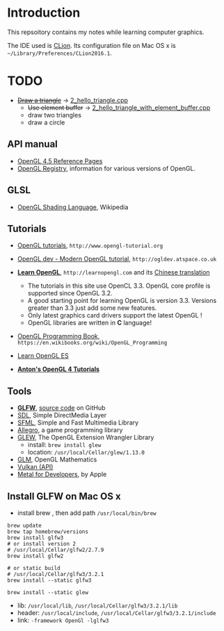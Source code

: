 # Introduction
 This repsoitory contains my notes while learning computer graphics.

 The IDE used is [CLion][1]. Its configuration file on Mac OS x is `~/Library/Preferences/CLion2016.1`.


# TODO
 - ~~[Draw a triangle][19]~~ -> [2_hello_triangle.cpp][21]
   - ~~Use element buffer~~ -> [2_hello_triangle_with_element_buffer.cpp][22]
   - draw two triangles
   - draw a circle



## API manual
 - [OpenGL 4.5 Reference Pages][6]
 - [OpenGL Registry][8], information for various versions of OpenGL.

## GLSL
 - [OpenGL Shading Language][20], Wikipedia

## Tutorials
 - [OpenGL tutorials][2], `http://www.opengl-tutorial.org`
 - [OpenGL dev - Modern OpenGL tutorial][3], `http://ogldev.atspace.co.uk`
 - [**Learn OpenGL**][4], `http://learnopengl.com` and its [Chinese translation][9]
    - The tutorials in this site use OpenCL 3.3. OpenGL core profile is supported since OpenGL 3.2.
    - A good starting point for learning OpenGL is version 3.3. Versions greater than 3.3 just add
    some new features.
    - Only latest graphics card drivers support the latest OpenGL !
    - OpenGL libraries are written in **C** language!

 - [OpenGL Programming Book][5], `https://en.wikibooks.org/wiki/OpenGL_Programming`
 - [Learn OpenGL ES][7]
 - [**Anton's OpenGL 4 Tutorials**][23]


## Tools
 - [**GLFW**][10], [source code][14] on GitHub
 - [SDL][11], Simple DirectMedia Layer
 - [SFML][12], Simple and Fast Multimedia Library
 - [Allegro][13], a game programming library
 - [GLEW][15], The OpenGL Extension Wrangler Library
    - install: `brew install glew`
    - location: `/usr/local/Cellar/glew/1.13.0`
 - [GLM][16], OpenGL Mathematics
 - [Vulkan (API)][17]
 - [Metal for Developers][18], by Apple

## Install GLFW on Mac OS x
 - install brew , then add path `/usr/local/bin/brew`

```
brew update
brew tap homebrew/versions
brew install glfw3
# or install version 2
# /usr/local/Cellar/glfw2/2.7.9
brew install glfw2

# or static build
# /usr/local/Cellar/glfw3/3.2.1
brew install --static glfw3

brew install --static glew
```

 - lib: `/usr/local/lib`, `/usr/local/Cellar/glfw3/3.2.1/lib`
 - header: `/usr/local/include`, `/usr/local/Cellar/glfw3/3.2.1/include`
 - link: `-framework OpenGl -lglfw3`











[23]: http://antongerdelan.net/opengl/index.html
[22]: https://github.com/csukuangfj/kfj_OpenGL_notes/blob/master/src/2_hello_triangle_with_element_buffer.cpp
[21]: https://github.com/csukuangfj/kfj_OpenGL_notes/blob/master/src/2_hello_triangle.cpp
[20]: https://en.wikipedia.org/wiki/OpenGL_Shading_Language
[19]: http://learnopengl.com/#!Getting-started/Hello-Triangle
[18]: https://developer.apple.com/metal/
[17]: https://en.wikipedia.org/wiki/Vulkan_(API)
[16]: https://github.com/g-truc/glm
[15]: http://glew.sourceforge.net
[14]: https://github.com/glfw/glfw
[13]: http://liballeg.org/index.html
[12]: http://www.sfml-dev.org
[11]: http://www.libsdl.org/index.php
[10]: http://www.glfw.org
[9]: https://learnopengl-cn.github.io
[8]: https://www.opengl.org/registry/
[7]: http://www.learnopengles.com
[6]: https://www.opengl.org/sdk/docs/man/
[5]: https://en.wikibooks.org/wiki/OpenGL_Programming
[4]: http://learnopengl.com
[3]: http://ogldev.atspace.co.uk
[2]: http://www.opengl-tutorial.org
[1]: https://www.jetbrains.com/clion/
